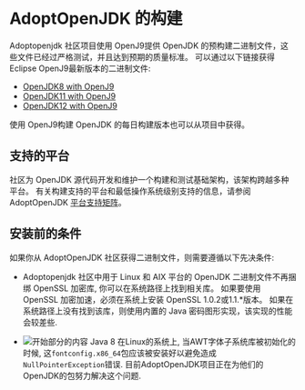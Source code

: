 

# AdoptOpenJDK 的构建

Adoptopenjdk 社区项目使用 OpenJ9提供 OpenJDK 的预构建二进制文件，这些文件已经过严格测试，并且达到预期的质量标准。 可以通过以下链接获得 Eclipse OpenJ9最新版本的二进制文件:

- [OpenJDK8 with OpenJ9](https://adoptopenjdk.net/releases.html?variant=openjdk8&jvmVariant=openj9)
- [OpenJDK11 with OpenJ9](https://adoptopenjdk.net/releases.html?variant=openjdk11&jvmVariant=openj9)
- [OpenJDK12 with OpenJ9](https://adoptopenjdk.net/releases.html?variant=openjdk12&jvmVariant=openj9)

使用 OpenJ9构建 OpenJDK 的每日构建版本也可以从项目中获得。

## 支持的平台

社区为 OpenJDK 源代码开发和维护一个构建和测试基础架构，该架构跨越多种平台。 有关构建支持的平台和最低操作系统级别支持的信息，请参阅 AdoptOpenJDK [平台支持矩阵](https://adoptopenjdk.net/supported_platforms.html)。

## 安装前的条件

如果你从 AdoptOpenJDK 社区获得二进制文件，则需要遵循以下先决条件:

- Adoptopenjdk 社区中用于 Linux 和 AIX 平台的 OpenJDK 二进制文件不再捆绑 OpenSSL 加密库, 你可以在系统路径上找到相关库。 如果要使用 OpenSSL 加密加速，必须在系统上安装 OpenSSL 1.0.2或1.1.*版本。 如果在系统路径上没有找到该库，则使用内置的 Java 密码图形实现，该实现的性能会较差些.

- ![开始部分的内容 Java 8](cr/java8.png) 在Linux的系统上, 当AWT字体子系统库被初始化的时候, 这`fontconfig.x86_64`包应该被安装好以避免造成`NullPointerException`错误. 目前AdoptOpenJDK项目正在为他们的OpenJDK的包努力解决这个问题.


<!-- ==== END OF TOPIC ==== adoptopenjdk.md ==== -->
